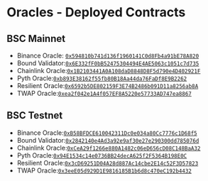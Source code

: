 # Oracles - Deployed Contracts

## BSC Mainnet
- Binance Oracle:  [`0x594810b741d136f1960141C0d8Fb4a91bE78A820`](https://bscscan.com/address/0x594810b741d136f1960141C0d8Fb4a91bE78A820)
- Bound Validator:[`0x6E332fF0bB52475304494E4AE5063c1051c7d735`](https://bscscan.com/address/0x6E332fF0bB52475304494E4AE5063c1051c7d735)
- Chainlink Oracle:[`0x1B2103441A0A108daD8848D8F5d790e4D402921F`](https://bscscan.com/address/0x1B2103441A0A108daD8848D8F5d790e4D402921F)
- Pyth Oracle:[`0xb893E38162f55fb80B18Aa44da76FaDf8E9B2262`](https://bscscan.com/address/0xb893E38162f55fb80B18Aa44da76FaDf8E9B2262)
- Resilient Oracle:[`0x6592b5DE802159F3E74B2486b091D11a8256ab8A`](https://bscscan.com/address/0x6592b5DE802159F3E74B2486b091D11a8256ab8A)
- TWAP Oracle:[`0xea2f042e1A4f057EF8A5220e57733AD747ea8867`](https://bscscan.com/address/0xea2f042e1A4f057EF8A5220e57733AD747ea8867)

  
## BSC Testnet
- Binance Oracle:[`0xB58BFDCE610042311Dc0e034a80Cc7776c1D68f5`](https://bscscan.com/address/0xB58BFDCE610042311Dc0e034a80Cc7776c1D68f5)
- Bound Validator:[`0x2842140e4Ad3a92e9af30e27e290300dd785076d`](https://bscscan.com/address/0x2842140e4Ad3a92e9af30e27e290300dd785076d)
- Chainlink Oracle:[`0xCeA29f1266e880A1482c06eD656cD08C148BaA32`](https://bscscan.com/address/0xCeA29f1266e880A1482c06eD656cD08C148BaA32)
- Pyth Oracle:[`0x94E1534c14e0736BB24decA625f2F5364B198E0C`](https://bscscan.com/address/0x94E1534c14e0736BB24decA625f2F5364B198E0C)
- Resilient Oracle:[`0x3cD69251D04A28d887Ac14cbe2E14c52F3D57823`](https://bscscan.com/address/0x3cD69251D04A28d887Ac14cbe2E14c52F3D57823)
- TWAP Oracle:[`0x3eeE05d929D1E9816185B1b6d8c470eC192b4432`](https://bscscan.com/address/0x3eeE05d929D1E9816185B1b6d8c470eC192b4432)